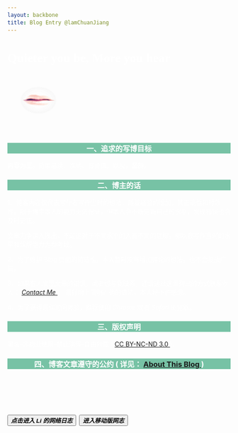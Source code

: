 ```yaml
---
layout: backbone
title: Blog Entry @lamChuanJiang
---
```


<h1 class="project-name" style="color:white;font-family:'Comic Sans MS';">Quieter you be, More you hear</h1>
<h6 style="padding:30px;">
<a href="http://jekyll.cjli.info" title="Quiter you be, More you hear." target="_blank">
<img src="/image/love.png" style="width:80px;height:60px;border-radius:100%;"></a></h6>
<div style="color:white;">
<h3 style="text-align:center;background:#77C2A5;">
一、追求的写博目标
</h3>
<p><b>内容为王。</b>简单易读、准确、有价值，以及，<b>坚持</b>。</p>
<h3 style="text-align:center;background:#77C2A5;">
二、博主的话
</h3>
<p>
1、博客内容仅代表写作者写作当时的想法，随着经验的增加，其正确性和时效性，限于博主本人的能力无法保证，但本人会不断更新自己的水平，发现错误也会及时更正。
</p>
<p>
文章力争深入浅出，不过这对于不同水平的人有不同的理解。都以我写作当时的水平和理解能力为参考线。
</p>
<p>
2、为了维护 Blog 页面的简洁性，本人暂时没有增加评论的想法，也不会投放广告。
</p>
<p>
3、如果有人发现文章的错误，或者想与我联系，还请通过这里列出的方式联系本人：
<a href="/contact_li.html" title="Contact Li">
<i class="fa fa-envelope"> Contact Me</i>
</a>。
最好附上简明正确的做法，本人将不胜感激。
</p>
<p>
4、为了获得最佳访问体验，推荐使用 <i>Chrome</i> 或者 <i>Safari</i> 浏览器。
</p>

<h3 style="text-align:center;background:#77C2A5;">
三、版权声明
</h3>
<p>
署名-非商业使用-禁止演绎-自由转载
(
<a href="http://creativecommons.org/licenses/by-nc-nd/3.0/deed.zh" target="_blank" rel="nofollow" title="Creative Commons">
CC BY-NC-ND 3.0
</a>
)。
</p>
<h3 style="text-align: center;background:#77C2A5;">
四、博客文章遵守的公约 ( 详见：
<a href="/about_blog.html" title="See full About This Blog">
About This Blog
</a>
)
</h3></div>

<h3 style="padding-top:50px;text-decoration:none;font-size:30px;">
<a href="/home" title="Quiter you be, More you here." target="_blank">
<button type="button" class="btn btn-success">
<span class="label label-success">
<i class="fa fa-hand-o-right"> <b>点击进入 Li 的网络日志</b></i></span></button></a>

<a href="http://cjli.coding.me" title="Hexo + NexT" target="_blank">
<button type="button" class="btn btn-warning">
<span class="label label-warning">
<i class="fa fa-mobile"> <b>进入移动版网志</b></i>
<i class="fa fa-hand-o-left"></i></span></button></a></h3>
